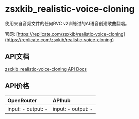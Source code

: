 # zsxkib_realistic-voice-cloning

使用来自音频文件的任何RVC v2训练过的AI语音创建歌曲翻唱。

官网: [https://replicate.com/zsxkib/realistic-voice-cloning](https://replicate.com/zsxkib/realistic-voice-cloning)

## API文档

[zsxkib_realistic-voice-cloning API Docs](../apis/zh/zsxkib_realistic-voice-cloning.md)

## API价格

| OpenRouter | APIhub |
|:---|:---|
| input: - output: - | input: - output: - |
